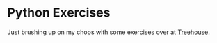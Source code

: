 # Python Exercises

Just brushing up on my chops with some exercises over at [Treehouse](http://teamtreehouse.com).